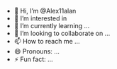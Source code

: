 - 👋 Hi, I’m @Alex11alan
- 👀 I’m interested in 
- 🌱 I’m currently learning ...
- 💞️ I’m looking to collaborate on ...
- 📫 How to reach me ...
- 😄 Pronouns: ...
- ⚡ Fun fact: ...

<!---
Alex11alan/Alex11alan is a ✨ special ✨ repository because its `README.md` (this file) appears on your GitHub profile.
You can click the Preview link to take a look at your changes.
--->
